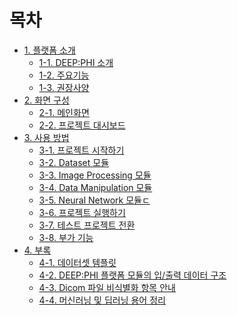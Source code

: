 # 목차

- [1. 플랫폼 소개]()
  - [1-1. DEEP:PHI 소개](chapter1/1-1.딥파이_소개.md)
  - [1-2. 주요기능](chapter1/1-2.주요기능.md)
  - [1-3. 권장사양](chapter1/1-3.권장사양.md)
- [2. 화면 구성]()
  - [2-1. 메인화면](chapter2/2-1.메인화면.md)
  - [2-2. 프로젝트 대시보드](chapter2/2-2.프로젝트_대시보드.md)
- [3. 사용 방법]()
  - [3-1. 프로젝트 시작하기](chapter3/3-1.프로젝트_시작하기.md)
  - [3-2. Dataset 모듈](chapter3/3-2.Dataset_모듈.md)
  - [3-3. Image Processing 모듈](chapter3/3-3.Image_Processing_모듈.md)
  - [3-4. Data Manipulation 모듈](chapter3/3-4.Data_Manipulation_모듈.md)
  - [3-5. Neural Network 모듈ㄷ](chapter3/3-5.Neural_Network_모듈.md)
  - [3-6. 프로젝트 실행하기](chapter3/3-6.프로젝트_실행하기.md)
  - [3-7. 테스트 프로젝트 전환](chapter3/3-7.테스트_프로젝트_전환.md)
  - [3-8. 부가 기능](chapter3/3-8.부가_기능.md)
- [4. 부록]()
  - [4-1. 데이터셋 템플릿](chapter4/4-1.데이터셋_템플릿.md)
  - [4-2. DEEP:PHI 플랫폼 모듈의 입/출력 데이터 구조](chapter4/4-2.DEEPPHI_플랫폼_모듈의_입출력_데이터_구조.md)
  - [4-3. Dicom 파일 비식별화 항목 안내](chapter4/4-3.Dicom_파일_비식별화_항목_안내.md)
  - [4-4. 머신러닝 및 딥러닝 용어 정리](chapter4/4-4.머신러닝_및_딥러닝_용어_정리.md)
